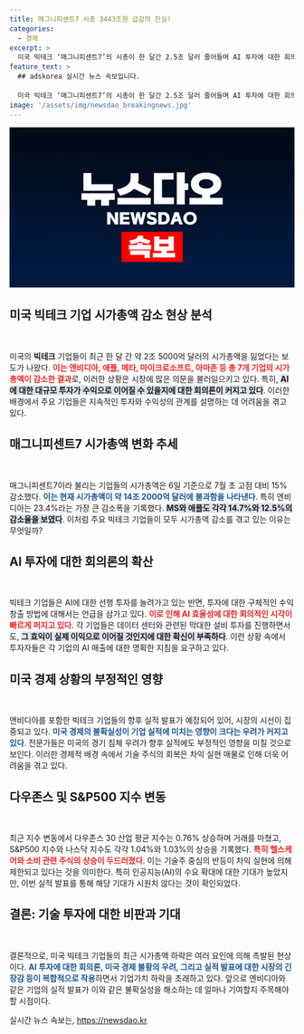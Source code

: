 ```yaml
---
title: 매그니피센트7 시총 3443조원 급감의 진실!
categories:
  - 경제
excerpt: >
  미국 빅테크 ‘매그니피센트7’의 시총이 한 달간 2.5조 달러 줄어들며 AI 투자에 대한 회의론이 확산되고 있다. 28일 엔비디아 실적 발표를 앞두고 투자자들의 관심이 집중되고 있다.
feature_text: >
  ## adskorea 실시간 뉴스 속보입니다.

  미국 빅테크 ‘매그니피센트7’의 시총이 한 달간 2.5조 달러 줄어들며 AI 투자에 대한 회의론이 확산되고 있다. 28일 엔비디아 실적 발표를 앞두고 투자자들의 관심이 집중되고 있다.
image: '/assets/img/newsdao_breakingnews.jpg'
---
```


<p><img src="/assets/img/newsdao_breakingnews.jpg" alt="adskorea 속보" /></p>

<h2 data-ke-size="size26">미국 빅테크 기업 시가총액 감소 현상 분석</h2>

<p data-ke-size="size16">&nbsp;</p>

<p>미국의 <b>빅테크</b> 기업들이 최근 한 달 간 약 2조 5000억 달러의 시가총액을 잃었다는 보도가 나왔다. <b><span style="color: #ee2323;">이는 엔비디아, 애플, 메타, 마이크로소프트, 아마존 등 총 7개 기업의 시가총액이 감소한 결과</span></b>로, 이러한 상황은 시장에 많은 의문을 불러일으키고 있다. 특히, <b><span style="background-color: #21538527;">AI에 대한 대규모 투자가 수익으로 이어질 수 있을지에 대한 회의론이 커지고 있다</span></b>. 이러한 배경에서 주요 기업들은 지속적인 투자와 수익성의 관계를 설명하는 데 어려움을 겪고 있다.</p>

<h2 data-ke-size="size26">매그니피센트7 시가총액 변화 추세</h2>

<p data-ke-size="size16">&nbsp;</p>

<p>매그니피센트7이라 불리는 기업들의 시가총액은 6일 기준으로 7월 초 고점 대비 15% 감소했다. <b><span style="color: #1a5490;">이는 현재 시가총액이 약 14조 2000억 달러에 불과함을 나타낸다</span></b>. 특히 엔비디아는 23.4%라는 가장 큰 감소폭을 기록했다. <b><span style="background-color: #21538527;">MS와 애플도 각각 14.7%와 12.5%의 감소율을 보였다</span></b>. 이처럼 주요 빅테크 기업들이 모두 시가총액 감소를 겪고 있는 이유는 무엇일까?</p>

<h2 data-ke-size="size26">AI 투자에 대한 회의론의 확산</h2>

<p data-ke-size="size16">&nbsp;</p>

<p>빅테크 기업들은 AI에 대한 선행 투자를 늘려가고 있는 반면, 투자에 대한 구체적인 수익 창출 방법에 대해서는 언급을 삼가고 있다. <b><span style="color: #ee2323;">이로 인해 AI 효율성에 대한 회의적인 시각이 빠르게 퍼지고 있다</span></b>. 각 기업들은 데이터 센터와 관련된 막대한 설비 투자를 진행하면서도, <b><span style="background-color: #21538527;">그 효익이 실제 이익으로 이어질 것인지에 대한 확신이 부족하다</span></b>. 이런 상황 속에서 투자자들은 각 기업의 AI 매출에 대한 명확한 지침을 요구하고 있다.</p>

<h2 data-ke-size="size26">미국 경제 상황의 부정적인 영향</h2>

<p data-ke-size="size16">&nbsp;</p>

<p>앤비디아를 포함한 빅테크 기업들의 향후 실적 발표가 예정되어 있어, 시장의 시선이 집중되고 있다. <b><span style="color: #1a5490;">미국 경제의 불확실성이 기업 실적에 미치는 영향이 크다는 우려가 커지고 있다</span></b>. 전문가들은 미국의 경기 침체 우려가 향후 실적에도 부정적인 영향을 미칠 것으로 보인다. 이러한 경제적 배경 속에서 기술 주식의 회복은 차익 실현 매물로 인해 더욱 어려움을 겪고 있다.</p>

<h2 data-ke-size="size26">다우존스 및 S&P500 지수 변동</h2>

<p data-ke-size="size16">&nbsp;</p>

<p>최근 지수 변동에서 다우존스 30 산업 평균 지수는 0.76% 상승하며 거래를 마쳤고, S&amp;P500 지수와 나스닥 지수도 각각 1.04%와 1.03%의 상승을 기록했다. <b><span style="color: #ee2323;">특히 헬스케어와 소비 관련 주식의 상승이 두드러졌다</span></b>. 이는 기술주 중심의 반등이 차익 실현에 의해 제한되고 있다는 것을 의미한다. 특히 인공지능(AI)의 수요 확대에 대한 기대가 높았지만, 이번 실적 발표를 통해 해당 기대가 시원치 않다는 것이 확인되었다.</p>

<h2 data-ke-size="size26">결론: 기술 투자에 대한 비판과 기대</h2>

<p data-ke-size="size16">&nbsp;</p>

<p>결론적으로, 미국 빅테크 기업들의 최근 시가총액 하락은 여러 요인에 의해 촉발된 현상이다. <b><span style="color: #1a5490;">AI 투자에 대한 회의론, 미국 경제 불황의 우려, 그리고 실적 발표에 대한 시장의 긴장감 등이 복합적으로 작용</span></b>하면서 기업가치 하락을 초래하고 있다. 앞으로 엔비디아와 같은 기업의 실적 발표가 이와 같은 불확실성을 해소하는 데 얼마나 기여할지 주목해야 할 시점이다.</p>
실시간 뉴스 속보는, <a href="https://newsdao.kr" rel="dofollow">https://newsdao.kr</a>


